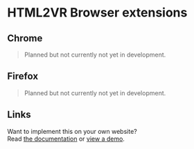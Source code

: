 
# HTML2VR Browser extensions

## Chrome
> Planned but not currently not yet in development.

## Firefox
> Planned but not currently not yet in development.


## Links

Want to implement this on your own website?  
Read [the documentation](../library) or [view a demo](../demo).
